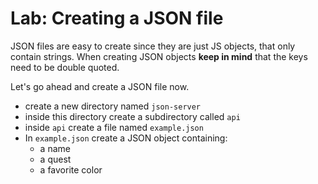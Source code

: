 # Lab: Creating a JSON file

JSON files are easy to create since they are just JS objects, that only contain strings. When creating JSON objects **keep in mind** that the keys need to be double quoted.

Let's go ahead and create a JSON file now.

* create a new directory named `json-server`
* inside this directory create a subdirectory called `api`
* inside `api` create a file named `example.json`
* In `example.json` create a JSON object containing:
  * a name
  * a quest
  * a favorite color
